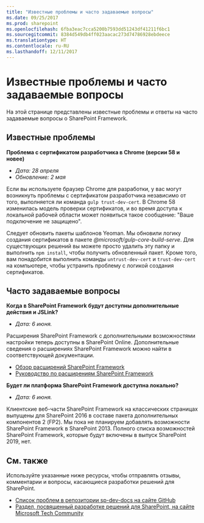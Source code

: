 ```yaml
---
title: "Известные проблемы и часто задаваемые вопросы"
ms.date: 09/25/2017
ms.prod: sharepoint
ms.openlocfilehash: 6fba3eac7cca5200b7593dd51243df41211f6bc1
ms.sourcegitcommit: 8384d549db4ff023aacac273d74786928ebdeece
ms.translationtype: HT
ms.contentlocale: ru-RU
ms.lasthandoff: 12/11/2017
---
```

# <a name="known-issues-and-frequently-asked-questions"></a>Известные проблемы и часто задаваемые вопросы

На этой странице представлены известные проблемы и ответы на часто задаваемые вопросы о SharePoint Framework. 

## <a name="known-issues"></a>Известные проблемы

**Проблема с сертификатом разработчика в Chrome (версии 58 и новее)**

- *Дата: 28 апреля*
- *Обновление: 2 мая*

Если вы используете браузер Chrome для разработки, у вас могут возникнуть проблемы с сертификатом разработчика независимо от того, выполняется ли команда `gulp trust-dev-cert`. В Chrome 58 изменилась модель проверки сертификатов, и во время доступа к локальной рабочей области может появиться такое сообщение: "Ваше подключение не защищено".

Следует обновить пакеты шаблонов Yeoman. Мы обновили логику создания сертификатов в пакете *@microsoft/gulp-core-build-serve*. Для существующих решений вы можете просто удалить эту папку и выполнить `npm install`, чтобы получить обновленный пакет. Кроме того, вам понадобится выполнить команды `untrust-dev-cert` и `trust-dev-cert` на компьютере, чтобы устранить проблему с логикой создания сертификатов. 

## <a name="frequently-asked-questions"></a>Часто задаваемые вопросы

**Когда в SharePoint Framework будут доступны дополнительные действия и JSLink?**

- *Дата: 6 июня.*

Расширения SharePoint Framework с дополнительными возможностями настройки теперь доступны в SharePoint Online. Дополнительные сведения о расширениях SharePoint Framework можно найти в соответствующей документации.

- [Обзор расширений SharePoint Framework](./extensions/overview-extensions.md)
- [Руководство по расширениям SharePoint Framework](./extensions/get-started/build-a-hello-world-extension.md)

**Будет ли платформа SharePoint Framework доступна локально?**

- *Дата: 6 июня.*

Клиентские веб-части SharePoint Framework на классических страницах выпущены для SharePoint 2016 в составе пакета дополнительных компонентов 2 (FP2). Мы пока не планируем добавлять возможности SharePoint Framework в SharePoint 2013. Полного списка возможностей SharePoint Framework, которые будут включены в выпуск SharePoint 2019, нет.

## <a name="see-also"></a>См. также
Используйте указанные ниже ресурсы, чтобы отправлять отзывы, комментарии и вопросы, касающиеся разработки решений для SharePoint. 

* [Список проблем в репозитории sp-dev-docs на сайте GitHub](https://github.com/SharePoint/sp-dev-docs/issues)
* [Раздел, посвященный разработке решений для SharePoint, на сайте Microsoft Tech Community](https://aka.ms/sppnp-community)
